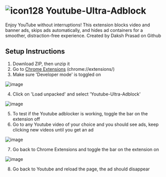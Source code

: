 # ![icon128](https://github.com/user-attachments/assets/ba998f16-10ce-4fd8-a4dc-92cc44ca1d58) Youtube-Ultra-Adblock
Enjoy YouTube without interruptions! This  extension blocks video and banner ads, skips ads automatically, and hides ad containers for a smoother, distraction-free experience. Created by Daksh Prasad on Github

## Setup Instructions
1. Download ZIP, then unzip it
2. Go to [Chrome Extensions](chrome://extensions/) (chrome://extensions/)
3. Make sure 'Developer mode' is toggled on

![image](https://github.com/user-attachments/assets/ce5814d1-8684-4f75-8b48-c3877876d647)

4. Click on 'Load unpacked' and select 'Youtube-Ultra-Adblock'

![image](https://github.com/user-attachments/assets/08f10b8f-2bfc-405d-8a23-684617064443)

5. To test if the Youtube adblocker is working, toggle the bar on the extension off
6. Go to any Youtube video of your choice and you should see ads, keep clicking new videos until you get an ad

![image](https://github.com/user-attachments/assets/bb6e83a1-96b0-4fa0-8870-d6a756f7be74)

7. Go back to Chrome Extensions and toggle the bar on the extension on

![image](https://github.com/user-attachments/assets/6fc8f26b-7d2e-4929-82f4-4f96505f8ccf)

8. Go back to Youtube and reload the page, the ad should disappear
